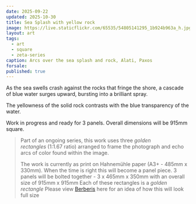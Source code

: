 ```yaml
---
date: 2025-09-22
updated: 2025-10-30
title: Sea Splash with yellow rock
image: https://live.staticflickr.com/65535/54805141295_1b924b963a_h.jpg
layout: art
tags:
  - art
  - square
  - zeta-series
caption: Arcs over the sea splash and rock, Alati, Paxos
forsale:
published: true
---
```

As the sea swells crash against the rocks that fringe the shore, a cascade of blue water surges upward, bursting into a brilliant spray.

The yellowness of the solid rock contrasts with the blue transparency of the water.

Work in progress and ready for 3 panels. Overall dimensions will be 915mm square.

>  Part of an ongoing series, this work uses three _golden rectangles_ (1:1.67 ratio) arranged to frame the photograph and echo arcs of color found within the image.
> 
> The work is currently as print on Hahnemühle paper (A3+ - 485mm x 330mm). When the time is right this will become a panel piece.
> 3 panels will be bolted together - 3 x 465mm x 350mm with an overall size of 915mm x 915mm
> Each of these rectangles is a _golden rectangle_ 
> Please view [Berberis](https://www.chrisjennings.net/portfolio/berberis/) here for an idea of how this will look full size